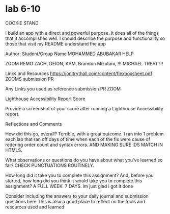 # lab 6-10

COOKIE STAND

I build an app with a direct and powerful purpose. It does all of the things that it accomplishes well. I should describe the purpose and functionality so those that visit my README understand the app

Author: Student/Group Name
MOHAMMED ABUBAKAR
HELP

ZOOM REMO ZACH, DEION, KAM, Brandon Mizutani, !!! MICHAEL TREAT !!!

Links and Resources
https://jonitrythall.com/content/flexboxsheet.pdf
ZOOMS
submission PR

Any Links you used as reference submission PR ZOOM

Lighthouse Accessibility Report Score

Provide a screenshot of your score after running a Lighthouse Accessibility report.

Reflections and Comments

How did this go, overall? Terrible, with a great outcome. I ran into 1 problem each lab that ran off days of time when each of the fix were cause of redering order count and syntax errors. AND MAKING SURE IDS MATCH IN HTMLS.

What observations or questions do you have about what you’ve learned so far? CHECK PUNCTUATIONS ROUTINELY.

How long did it take you to complete this assignment? And, before you started, how long did you think it would take you to complete this assignment?
A FULL WEEK. 7 DAYS. im just glad i got it done

Consider including the answers to your daily journal and submission questions here
This is also a good place to reflect on the tools and resources used and learned


